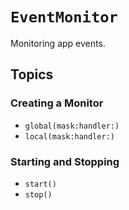 # ``EventMonitor``

Monitoring app events.

## Topics

### Creating a Monitor

- ``global(mask:handler:)``
- ``local(mask:handler:)``

### Starting and Stopping

- ``start()``
- ``stop()``
